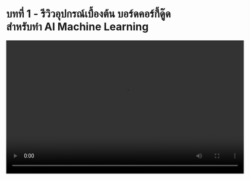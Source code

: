 # บทที่ 1 - รีวิวอุปกรณ์เบื้องต้น บอร์ดคอร์กี้ดู๊ดสำหรับทำ AI Machine Learning

<video width="640" height="360" controls>
  <source :src="$withBase('/lessons/ep1.mp4')" type="video/mp4">
  Your browser does not support the video tag.
</video>
